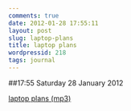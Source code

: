 ```yaml
---
comments: true
date: 2012-01-28 17:55:11
layout: post
slug: laptop-plans
title: laptop plans
wordpressid: 218
tags: journal
---
```


##17:55 Saturday 28 January 2012

[laptop plans (mp3)](http://audioboo.fm/boos/642959-laptop-plans.mp3?keyed=true&source=embed)
